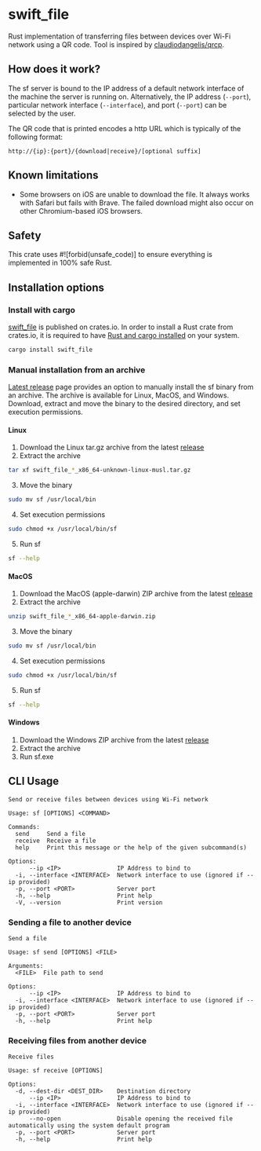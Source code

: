 # swift_file

Rust implementation of transferring files between devices over Wi-Fi network using a QR code.
Tool is inspired by [claudiodangelis/qrcp](https://github.com/claudiodangelis/qrcp).

## How does it work?

The sf server is bound to the IP address of a default network interface of the machine the server is running on. Alternatively, the IP address (`--port`), particular network interface (`--interface`), and port (`--port`) can be selected by the user.

The QR code that is printed encodes a http URL which is typically of the following format:

`http://{ip}:{port}/{download|receive}/[optional suffix]`

## Known limitations

- Some browsers on iOS are unable to download the file. It always works with Safari but fails with Brave. The failed download might also occur on other Chromium-based iOS browsers.

## Safety

This crate uses #![forbid(unsafe_code)] to ensure everything is implemented in 100% safe Rust.

## Installation options

### Install with cargo

[swift_file](https://crates.io/crates/swift_file) is published on crates.io.
In order to install a Rust crate from crates.io, it is required to have [Rust and cargo installed](https://doc.rust-lang.org/cargo/getting-started/installation.html) on your system.

```sh
cargo install swift_file
```

### Manual installation from an archive

[Latest release](https://github.com/mateoradman/swift_file/releases/latest) page provides an option to manually install the sf binary from an archive. The archive is available for Linux, MacOS, and Windows.
Download, extract and move the binary to the desired directory, and set execution permissions.

#### Linux

1. Download the Linux tar.gz archive from the latest [release](https://github.com/mateoradman/swift_file/releases/latest)
2. Extract the archive

```sh
tar xf swift_file_*_x86_64-unknown-linux-musl.tar.gz
```

3. Move the binary

```sh
sudo mv sf /usr/local/bin
```

4. Set execution permissions

```sh
sudo chmod +x /usr/local/bin/sf
```

5. Run sf

```sh
sf --help
```

#### MacOS

1. Download the MacOS (apple-darwin) ZIP archive from the latest [release](https://github.com/mateoradman/swift_file/releases/latest)
2. Extract the archive

```sh
unzip swift_file_*_x86_64-apple-darwin.zip
```

3. Move the binary

```sh
sudo mv sf /usr/local/bin
```

4. Set execution permissions

```sh
sudo chmod +x /usr/local/bin/sf
```

5. Run sf

```sh
sf --help
```

#### Windows

1. Download the Windows ZIP archive from the latest [release](https://github.com/mateoradman/swift_file/releases/latest)
2. Extract the archive
3. Run sf.exe

## CLI Usage

```
Send or receive files between devices using Wi-Fi network

Usage: sf [OPTIONS] <COMMAND>

Commands:
  send     Send a file
  receive  Receive a file
  help     Print this message or the help of the given subcommand(s)

Options:
      --ip <IP>                IP Address to bind to
  -i, --interface <INTERFACE>  Network interface to use (ignored if --ip provided)
  -p, --port <PORT>            Server port
  -h, --help                   Print help
  -V, --version                Print version
```

### Sending a file to another device

```
Send a file

Usage: sf send [OPTIONS] <FILE>

Arguments:
  <FILE>  File path to send

Options:
      --ip <IP>                IP Address to bind to
  -i, --interface <INTERFACE>  Network interface to use (ignored if --ip provided)
  -p, --port <PORT>            Server port
  -h, --help                   Print help
```

### Receiving files from another device

```
Receive files

Usage: sf receive [OPTIONS]

Options:
  -d, --dest-dir <DEST_DIR>    Destination directory
      --ip <IP>                IP Address to bind to
  -i, --interface <INTERFACE>  Network interface to use (ignored if --ip provided)
      --no-open                Disable opening the received file automatically using the system default program
  -p, --port <PORT>            Server port
  -h, --help                   Print help
```
